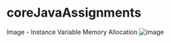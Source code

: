 # coreJavaAssignments

Image - Instance Variable Memory Allocation
![image](https://user-images.githubusercontent.com/86547061/170854073-18dd0f96-5960-4ad3-9a73-e03af391378d.png)
